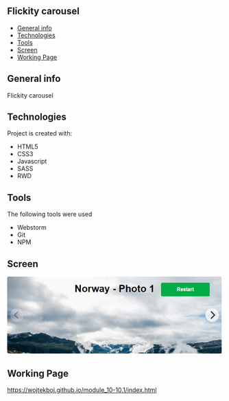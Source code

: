 ## Flickity carousel
* [General info](#general-info)
* [Technologies](#technologies)
* [Tools](#tools)
* [Screen](#screen)
* [Working Page](#working-page)

## General info
Flickity carousel

## Technologies
Project is created with:
* HTML5
* CSS3
* Javascript
* SASS
* RWD

## Tools
The following tools were used
* Webstorm
* Git
* NPM

## Screen 

![Screen](https://github.com/wojtekboj/module_10-10.1/blob/master/images/screencapture.png)

## Working Page
https://wojtekboj.github.io/module_10-10.1/index.html